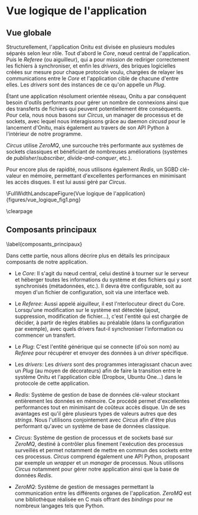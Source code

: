 # Vue logique de l'application


## Vue globale

Structurellement, l'application Onitu est divisée en plusieurs modules séparés selon leur rôle.
Tout d'abord le *Core*, nœud central de l'application. Puis le *Referee* (ou aiguilleur), qui a pour mission de rediriger correctement les fichiers à synchroniser, et enfin les *drivers*, des briques logicielles créées sur mesure pour chaque protocole voulu, chargées de relayer les communications entre le *Core* et l'application cible de chacune d'entre elles. Les *drivers* sont des instances de ce qu'on appelle un *Plug*.

Étant une application résolument orientée réseau, Onitu a par conséquent besoin d'outils performants pour gérer un nombre de connexions ainsi que des transferts de fichiers qui peuvent potentiellement être conséquents. Pour cela, nous nous basons sur *Circus*, un manager de processus et de sockets, avec lequel nous interagissons grâce au daemon *circusd* pour le lancement d'Onitu, mais également au travers de son API Python à l'intérieur de notre programme.

*Circus* utilise *ZeroMQ*, une surcouche très performante aux systèmes de sockets classiques et bénéficiant de nombreuses améliorations (systèmes de *publisher*/*subscriber*, *divide-and-conquer*, etc.).

Pour encore plus de rapidité, nous utilisons également *Redis*, un SGBD clé-valeur en mémoire, permettant d'excellentes performances en minimisant les accès disques. Il est lui aussi géré par *Circus*.

\FullWidthLandscapeFigure{Vue logique de l'application}{figures/vue_logique_fig1.png}

\clearpage


## Composants principaux

\label{composants_principaux}

Dans cette partie, nous allons décrire plus en détails les principaux composants de notre application.

- Le *Core*: Il s'agit du nœud central, celui destiné à tourner sur le serveur et héberger toutes les informations du système et des fichiers qui y sont synchronisés (métadonnées, etc.). Il devra être configurable, soit au moyen d'un fichier de configuration, soit via une interface web.

- Le *Referee*: Aussi appelé aiguilleur, il est l'nterlocuteur direct du Core. Lorsqu'une modification sur le système est détectée (ajout, suppression, modification de fichier...), c'est l'entité qui est chargée de décider, à partir de règles établies au préalable (dans la configuration par exemple), avec quels drivers faut-il synchroniser l'information ou commencer un transfert.

- Le *Plug*: C'est l'entité générique qui se connecte (d'où son nom) au *Referee* pour récupérer et envoyer des données à un *driver* spécifique.

- Les *drivers*: Les *drivers* sont des programmes interagissant chacun avec un *Plug* (au moyen de décorateurs) afin de faire la transition entre le système Onitu et l'application cible (Dropbox, Ubuntu One...) dans le protocole de cette application.

- *Redis*: Système de gestion de base de données clé-valeur stockant entièrement les données en mémoire. Ce procédé permet d'excellentes performances tout en minimisant de coûteux accès disque. Un de ses avantages est qu'il gère plusieurs types de valeurs autres que des *strings*. Nous l'utilisons conjointement avec *Circus* afin d'être plus performant qu'avec un système de base de données classique.

- *Circus*: Système de gestion de processus et de sockets basé sur *ZeroMQ*, destiné à contrôler plus finement l'exécution des processus surveillés et permet notamment de mettre en commun des sockets entre ces processus. *Circus* comprend également une API Python, proposant par exemple un *wrapper* et un *manager* de processus. Nous utilisons *Circus* notamment pour gérer notre application ainsi que la base de données *Redis*.

- *ZeroMQ*: Système de gestion de messages permettant la communication entre les différents organes de l'application. *ZeroMQ* est une bibliothèque réalisée en C mais offrant des *bindings* pour ne nombreux langages tels que Python.
